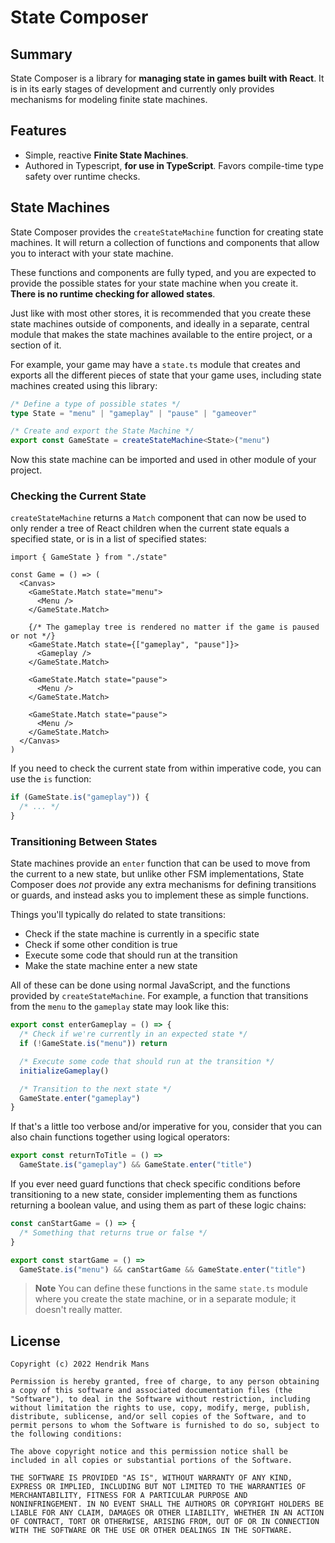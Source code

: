 # State Composer

## Summary

State Composer is a library for **managing state in games built with React**. It is in its early stages of development and currently only provides mechanisms for modeling finite state machines.

## Features

- Simple, reactive **Finite State Machines**.
- Authored in Typescript, **for use in TypeScript**. Favors compile-time type safety over runtime checks.

## State Machines

State Composer provides the `createStateMachine` function for creating state machines. It will return a collection of functions and components that allow you to interact with your state machine.

These functions and components are fully typed, and you are expected to provide the possible states for your state machine when you create it. **There is no runtime checking for allowed states**.

Just like with most other stores, it is recommended that you create these state machines outside of components, and ideally in a separate, central module that makes the state machines available to the entire project, or a section of it.

For example, your game may have a `state.ts` module that creates and exports all the different pieces of state that your game uses, including state machines created using this library:

```ts
/* Define a type of possible states */
type State = "menu" | "gameplay" | "pause" | "gameover"

/* Create and export the State Machine */
export const GameState = createStateMachine<State>("menu")
```

Now this state machine can be imported and used in other module of your project.

### Checking the Current State

`createStateMachine` returns a `Match` component that can now be used to only render a tree of React children when the current state equals a specified state, or is in a list of specified states:

```tsx
import { GameState } from "./state"

const Game = () => (
  <Canvas>
    <GameState.Match state="menu">
      <Menu />
    </GameState.Match>

    {/* The gameplay tree is rendered no matter if the game is paused or not */}
    <GameState.Match state={["gameplay", "pause"]}>
      <Gameplay />
    </GameState.Match>

    <GameState.Match state="pause">
      <Menu />
    </GameState.Match>

    <GameState.Match state="pause">
      <Menu />
    </GameState.Match>
  </Canvas>
)
```

If you need to check the current state from within imperative code, you can use the `is` function:

```ts
if (GameState.is("gameplay")) {
  /* ... */
}
```

### Transitioning Between States

State machines provide an `enter` function that can be used to move from the current to a new state, but unlike other FSM implementations, State Composer does _not_ provide any extra mechanisms for defining transitions or guards, and instead asks you to implement these as simple functions.

Things you'll typically do related to state transitions:

- Check if the state machine is currently in a specific state
- Check if some other condition is true
- Execute some code that should run at the transition
- Make the state machine enter a new state

All of these can be done using normal JavaScript, and the functions provided by `createStateMachine`. For example, a function that transitions from the `menu` to the `gameplay` state may look like this:

```ts
export const enterGameplay = () => {
  /* Check if we're currently in an expected state */
  if (!GameState.is("menu")) return

  /* Execute some code that should run at the transition */
  initializeGameplay()

  /* Transition to the next state */
  GameState.enter("gameplay")
}
```

If that's a little too verbose and/or imperative for you, consider that you can also chain functions together using logical operators:

```ts
export const returnToTitle = () =>
  GameState.is("gameplay") && GameState.enter("title")
```

If you ever need guard functions that check specific conditions before transitioning to a new state, consider implementing them as functions returning a boolean value, and using them as part of these logic chains:

```ts
const canStartGame = () => {
  /* Something that returns true or false */
}

export const startGame = () =>
  GameState.is("menu") && canStartGame && GameState.enter("title")
```

> **Note**
> You can define these functions in the same `state.ts` module where you create the state machine, or in a separate module; it doesn't really matter.

## License

```
Copyright (c) 2022 Hendrik Mans

Permission is hereby granted, free of charge, to any person obtaining
a copy of this software and associated documentation files (the
"Software"), to deal in the Software without restriction, including
without limitation the rights to use, copy, modify, merge, publish,
distribute, sublicense, and/or sell copies of the Software, and to
permit persons to whom the Software is furnished to do so, subject to
the following conditions:

The above copyright notice and this permission notice shall be
included in all copies or substantial portions of the Software.

THE SOFTWARE IS PROVIDED "AS IS", WITHOUT WARRANTY OF ANY KIND,
EXPRESS OR IMPLIED, INCLUDING BUT NOT LIMITED TO THE WARRANTIES OF
MERCHANTABILITY, FITNESS FOR A PARTICULAR PURPOSE AND
NONINFRINGEMENT. IN NO EVENT SHALL THE AUTHORS OR COPYRIGHT HOLDERS BE
LIABLE FOR ANY CLAIM, DAMAGES OR OTHER LIABILITY, WHETHER IN AN ACTION
OF CONTRACT, TORT OR OTHERWISE, ARISING FROM, OUT OF OR IN CONNECTION
WITH THE SOFTWARE OR THE USE OR OTHER DEALINGS IN THE SOFTWARE.
```
